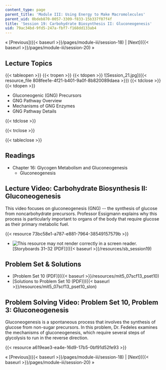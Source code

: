 ```yaml
---
content_type: page
parent_title: 'Module III: Using Energy to Make Macromolecules'
parent_uid: 0bdeb870-0057-3309-f833-15b337f07f4f
title: 'Session 19: Carbohydrate Biosynthesis II: Gluconeogenesis'
uid: 79ac34bd-9fd5-247a-fbf7-f168dd133ab4
---
```


« [Previous]({{< baseurl >}}/pages/module-iii/session-18) | [Next]({{< baseurl >}}/pages/module-iii/session-20) »

Lecture Topics
--------------

{{< tableopen >}}
{{< tropen >}}
{{< tdopen >}}
![Session_21.jpg]({{< resource_file 808fee1e-4f21-b401-9a0f-8b820089daea >}})
{{< tdclose >}}
{{< tdopen >}}


*   Gluconeogenic (GNG) Precursors
*   GNG Pathway Overview
*   Mechanisms of GNG Enzymes
*   GNG Pathway Details


{{< tdclose >}}

{{< trclose >}}

{{< tableclose >}}

Readings
--------

*   Chapter 16: Glycogen Metabolism and Gluconeogenesis
    *   Gluconeogenesis

Lecture Video: Carbohydrate Biosynthesis II: Gluconeogenesis
------------------------------------------------------------

This video focuses on gluconeogenesis (GNG) -- the synthesis of glucose from noncarbohydrate precursors. Professor Essigmann explains why this process is particularly important to organs of the body that require glucose as their primary metabolic fuel.

{{< resource 73bc58e1-a787-e881-7964-38549157579b >}}

*   ![This resource may not render correctly in a screen reader.](/images/inacessible.gif)[Storyboards 31–32 (PDF)]({{< baseurl >}}/resources/sb_session19)

Problem Set & Solutions
-----------------------

*   [Problem Set 10 (PDF)]({{< baseurl >}}/resources/mit5_07scf13_pset10)
*   [Solutions to Problem Set 10 (PDF)]({{< baseurl >}}/resources/mit5_07scf13_pset10_slon)

Problem Solving Video: Problem Set 10, Problem 3: Gluconeogenesis
-----------------------------------------------------------------

Gluconeogenesis is a spontaneous process that involves the synthesis of glucose from non-sugar precursors. In this problem, Dr. Fedeles examines the mechanisms of gluconeogenesis, which require several steps of glycolysis to run in the reverse direction.

{{< resource a619eae3-ea4e-16d9-17b5-0bf91d52fe93 >}}

« [Previous]({{< baseurl >}}/pages/module-iii/session-18) | [Next]({{< baseurl >}}/pages/module-iii/session-20) »